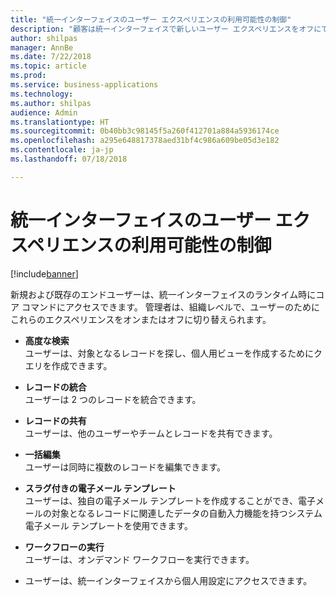 ```yaml
---
title: "統一インターフェイスのユーザー エクスペリエンスの利用可能性の制御"
description: "顧客は統一インターフェイスで新しいユーザー エクスペリエンスをオフにできます"
author: shilpas
manager: AnnBe
ms.date: 7/22/2018
ms.topic: article
ms.prod: 
ms.service: business-applications
ms.technology: 
ms.author: shilpas
audience: Admin
ms.translationtype: HT
ms.sourcegitcommit: 0b40bb3c98145f5a260f412701a884a5936174ce
ms.openlocfilehash: a295e648817378aed31bf4c986a609be05d3e182
ms.contentlocale: ja-jp
ms.lasthandoff: 07/18/2018

---
```

# <a name="control-availability-of-user-experiences-on-unified-interface"></a>統一インターフェイスのユーザー エクスペリエンスの利用可能性の制御


[!include[banner](../../includes/banner.md)]

新規および既存のエンドユーザーは、統一インターフェイスのランタイム時にコア コマンドにアクセスできます。 管理者は、組織レベルで、ユーザーのためにこれらのエクスペリエンスをオンまたはオフに切り替えられます。 

- **高度な検索**<br>ユーザーは、対象となるレコードを探し、個人用ビューを作成するためにクエリを作成できます。

- **レコードの統合**<br>ユーザーは 2 つのレコードを統合できます。

- **レコードの共有**<br>ユーザーは、他のユーザーやチームとレコードを共有できます。

- **一括編集**<br>ユーザーは同時に複数のレコードを編集できます。

- **スラグ付きの電子メール テンプレート**<br>ユーザーは、独自の電子メール テンプレートを作成することができ、電子メールの対象となるレコードに関連したデータの自動入力機能を持つシステム電子メール テンプレートを使用できます。

- **ワークフローの実行**<br>ユーザーは、オンデマンド ワークフローを実行できます。

- ユーザーは、統一インターフェイスから個人用設定にアクセスできます。


